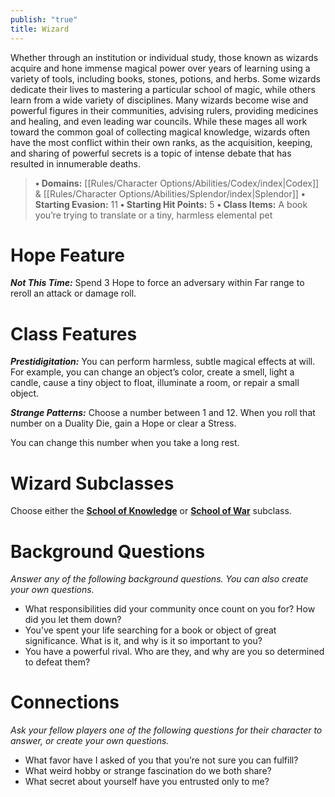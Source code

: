 ```yaml
---
publish: "true"
title: Wizard
---
```

Whether through an institution or individual study, those known as wizards acquire and hone immense magical power over years of learning using a variety of tools, including books, stones, potions, and herbs. Some wizards dedicate their lives to mastering a particular school of magic, while others learn from a wide variety of disciplines. Many wizards become wise and powerful figures in their communities, advising rulers, providing medicines and healing, and even leading war councils. While these mages all work toward the common goal of collecting magical knowledge, wizards often have the most conflict within their own ranks, as the acquisition, keeping, and sharing of powerful secrets is a topic of intense debate that has resulted in innumerable deaths.

> **• Domains:** [[Rules/Character Options/Abilities/Codex/index|Codex]] & [[Rules/Character Options/Abilities/Splendor/index|Splendor]]
> **• Starting Evasion:** 11
> **• Starting Hit Points:** 5
> **• Class Items:** A book you’re trying to translate or a tiny, harmless elemental pet

# Hope Feature

***Not This Time:*** Spend 3 Hope to force an adversary within Far range to reroll an attack or damage roll.

# Class Features

***Prestidigitation:*** You can perform harmless, subtle magical effects at will. For example, you can change an object’s color, create a smell, light a candle, cause a tiny object to float, illuminate a room, or repair a small object.

***Strange Patterns:*** Choose a number between 1 and 12. When you roll that number on a Duality Die, gain a Hope or clear a Stress.

You can change this number when you take a long rest.

# Wizard Subclasses

Choose either the **[School of Knowledge](School%20of%20Knowledge.md)** or **[School of War](School%20of%20War.md)** subclass.

# Background Questions

*Answer any of the following background questions. You can also create your own questions.*

- What responsibilities did your community once count on you for? How did you let them down?
- You’ve spent your life searching for a book or object of great significance. What is it, and why is it so important to you?
- You have a powerful rival. Who are they, and why are you so determined to defeat them?

# Connections

*Ask your fellow players one of the following questions for their character to answer, or create your own questions.*

- What favor have I asked of you that you’re not sure you can fulfill?
- What weird hobby or strange fascination do we both share?
- What secret about yourself have you entrusted only to me?
